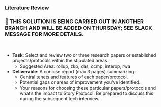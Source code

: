 ### Literature Review 
### 🚨 THIS SOLUTION IS BEING CARRIED OUT IN ANOTHER BRANCH AND WILL BE ADDED ON THURSDAY; SEE SLACK MESSAGE FOR MORE DETAILS.

<br>


- **Task**: Select and review two or three research papers or established projects/protocols within the stipulated areas.
    - Suggested Area: rollup, zkp, das, ccmp, interop, rwa
- **Deliverable**: A concise report (max 3 pages) summarizing:
    - Central tenets and features of each paper/protocol.
    - Potential gaps or areas of improvement you've identified.
    - Your reasons for choosing these particular papers/protocols and what’s the impact to Story Protocol. Be prepared to discuss this during the subsequent tech interview.
